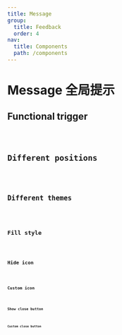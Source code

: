 ```yaml
---
title: Message
group:
  title: Feedback
  order: 4
nav:
  title: Components
  path: /components
---
```


# Message 全局提示

## Functional trigger

<code src="../examples/functional" />

## Different positions

<code src="../examples/different-positions" />

## Different themes

<code src="../examples/different-themes" />

## Fill style

<code src="../examples/fill" />

## Hide icon

<code src="../examples/hide-icon" />

## Custom icon

<code src="../examples/custom-icon" />

## Show close button

<code src="../examples/closeable" />

## Custom close button

<code src="../examples/custom-close" />

<API src="@casts/message"></API>
